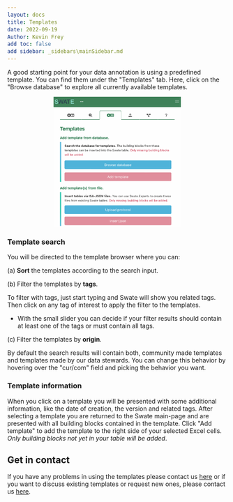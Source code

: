 ```yaml
---
layout: docs
title: Templates
date: 2022-09-19
Author: Kevin Frey
add toc: false
add sidebar: _sidebars\mainSidebar.md
---
```


A good starting point for your data annotation is using a predefined template. You can find them under the "Templates" tab. Here, click on the "Browse database" to explore all currently available templates.

<p style="justify-content: center; display: flex">
<img src="./../img/swate-tab-templates.png" style="height: 300px"  />
</p>

### Template search

You will be directed to the template browser where you can:

(a) **Sort** the templates according to the search input.

(b) Filter the templates by **tags**.

To filter with tags, just start typing and Swate will show you related tags. Then click on any tag of interest to apply the filter to the templates.
- With the small slider you can decide if your filter results should contain at least one of the tags or must contain all tags.

(c) Filter the templates by **origin**.

By default the search results will contain both, community made templates and templates made by our data stewards. You can change this behavior by hovering over the "cur/com" field and picking the behavior you want. 

### Template information

When you click on a template you will be presented with some additional information, like the date of creation, the version and related tags. After selecting a template you are returned to the Swate main-page and are presented with all building blocks contained in the template. Click "Add template" to add the template to the right side of your selected Excel cells. *Only building blocks not yet in your table will be added*.

## Get in contact

If you have any problems in using the templates please contact us [here](https://github.com/nfdi4plants/Swate/issues/new/choose) or if you want to discuss existing templates or request new ones, please contact us [here](https://github.com/nfdi4plants/SWATE_templates/issues/new/choose).
